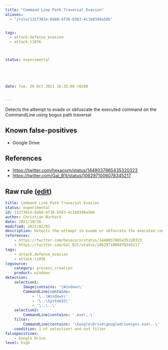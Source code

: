```yaml
---
title: "Command Line Path Traversal Evasion"
aliases:
  - "/rule/1327381e-6ab0-4f38-b583-4c1b8346a56b"


tags:
  - attack.defense_evasion
  - attack.t1036



status: experimental





date: Tue, 26 Oct 2021 16:35:06 +0200


---
```


Detects the attempt to evade or obfuscate the executed command on the CommandLine using bogus path traversal

<!--more-->


## Known false-positives

* Google Drive



## References

* https://twitter.com/hexacorn/status/1448037865435320323
* https://twitter.com/Gal_B1t/status/1062971006078345217


## Raw rule ([edit](https://github.com/SigmaHQ/sigma/edit/master/rules/windows/process_creation/proc_creation_win_commandline_path_traversal_evasion.yml))
```yaml
title: Command Line Path Traversal Evasion
status: experimental
id: 1327381e-6ab0-4f38-b583-4c1b8346a56b
author: Christian Burkard
date: 2021/10/26
modified: 2022/02/02
description: Detects the attempt to evade or obfuscate the executed command on the CommandLine using bogus path traversal
references:
    - https://twitter.com/hexacorn/status/1448037865435320323
    - https://twitter.com/Gal_B1t/status/1062971006078345217
tags:
    - attack.defense_evasion
    - attack.t1036
logsource:
    category: process_creation
    product: windows
detection:
    selection1:
        Image|contains: '\Windows\'
        CommandLine|contains:
            - '\..\Windows\'
            - '\..\System32\'
            - '\..\..\'
    selection2:
        CommandLine|contains: '.exe\..\'
    filter:
        CommandLine|contains: '\Google\Drive\googledrivesync.exe\..\'
    condition: 1 of selection* and not filter
falsepositives:
    - Google Drive
level: high

```

